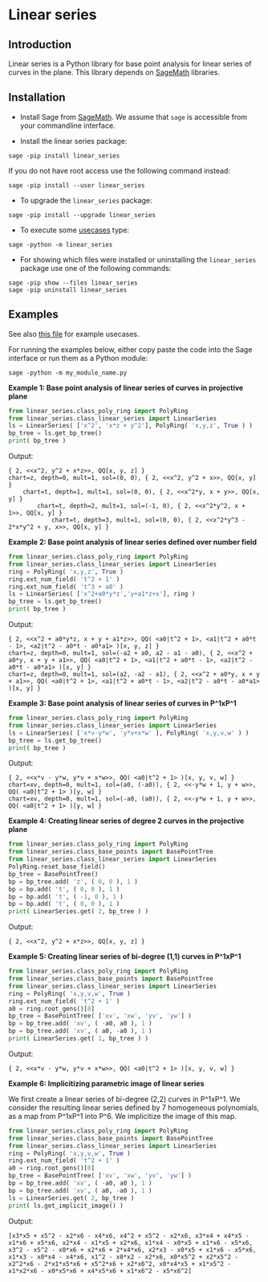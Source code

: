 # Linear series 


## Introduction

Linear series is a Python library for base point analysis for linear series of curves in the plane. 
This library depends on [SageMath](https://SageMath.org) libraries.

## Installation

* Install Sage from [SageMath](https://SageMath.org).
We assume that `sage` is accessible from your commandline interface.

* Install the linear series package: 
```    
sage -pip install linear_series
```    
If you do not have root access use the following command instead:
```    
sage -pip install --user linear_series
```    

* To upgrade the `linear_series` package:
```
sage -pip install --upgrade linear_series
```
 
* To execute some [usecases](https://github.com/niels-lubbes/linear_series/blob/master/linear_series/src/linear_series/__main__.py) type:
```    
sage -python -m linear_series
```

* For showing which files were installed 
or uninstalling the `linear_series` package use one of the following
commands:
```
sage -pip show --files linear_series
sage -pip uninstall linear_series
```


## Examples

See also [this file](https://github.com/niels-lubbes/linear_series/blob/master/linear_series/src/linear_series/__main__.py) 
for example usecases. 

For running the examples below, either copy paste the code into the Sage interface or run them as a Python module:

    sage -python -m my_module_name.py


__Example 1: Base point analysis of linear series of curves in projective plane__
```python
from linear_series.class_poly_ring import PolyRing
from linear_series.class_linear_series import LinearSeries    
ls = LinearSeries( ['x^2', 'x*z + y^2'], PolyRing( 'x,y,z', True ) )
bp_tree = ls.get_bp_tree()
print( bp_tree )
```
Output:

    { 2, <<x^2, y^2 + x*z>>, QQ[x, y, z] }
    chart=z, depth=0, mult=1, sol=(0, 0), { 2, <<x^2, y^2 + x>>, QQ[x, y] }
        chart=t, depth=1, mult=1, sol=(0, 0), { 2, <<x^2*y, x + y>>, QQ[x, y] }
            chart=t, depth=2, mult=1, sol=(-1, 0), { 2, <<x^2*y^2, x + 1>>, QQ[x, y] }
                chart=t, depth=3, mult=1, sol=(0, 0), { 2, <<x^2*y^3 - 2*x*y^2 + y, x>>, QQ[x, y] } 

__Example 2: Base point analysis of linear series defined over number field__
```python
from linear_series.class_poly_ring import PolyRing
from linear_series.class_linear_series import LinearSeries      
ring = PolyRing( 'x,y,z', True )
ring.ext_num_field( 't^2 + 1' )
ring.ext_num_field( 't^3 + a0' )
ls = LinearSeries( ['x^2+a0*y*z','y+a1*z+x'], ring )
bp_tree = ls.get_bp_tree()
print( bp_tree )
```
Output:

    { 2, <<x^2 + a0*y*z, x + y + a1*z>>, QQ( <a0|t^2 + 1>, <a1|t^2 + a0*t - 1>, <a2|t^2 - a0*t - a0*a1> )[x, y, z] }
    chart=z, depth=0, mult=1, sol=(-a2 + a0, a2 - a1 - a0), { 2, <<x^2 + a0*y, x + y + a1>>, QQ( <a0|t^2 + 1>, <a1|t^2 + a0*t - 1>, <a2|t^2 - a0*t - a0*a1> )[x, y] }
    chart=z, depth=0, mult=1, sol=(a2, -a2 - a1), { 2, <<x^2 + a0*y, x + y + a1>>, QQ( <a0|t^2 + 1>, <a1|t^2 + a0*t - 1>, <a2|t^2 - a0*t - a0*a1> )[x, y] } 

__Example 3: Base point analysis of linear series of curves in P^1xP^1__
```python
from linear_series.class_poly_ring import PolyRing
from linear_series.class_linear_series import LinearSeries      
ls = LinearSeries( ['x*v-y*w', 'y*v+x*w' ], PolyRing( 'x,y,v,w' ) )
bp_tree = ls.get_bp_tree()
print( bp_tree )
```    
Output:    
    
    { 2, <<x*v - y*w, y*v + x*w>>, QQ( <a0|t^2 + 1> )[x, y, v, w] }
    chart=xv, depth=0, mult=1, sol=(a0, (-a0)), { 2, <<-y*w + 1, y + w>>, QQ( <a0|t^2 + 1> )[y, w] }
    chart=xv, depth=0, mult=1, sol=(-a0, (a0)), { 2, <<-y*w + 1, y + w>>, QQ( <a0|t^2 + 1> )[y, w] } 

__Example 4: Creating linear series of degree 2 curves in the projective plane__
```python
from linear_series.class_poly_ring import PolyRing
from linear_series.class_base_points import BasePointTree
from linear_series.class_linear_series import LinearSeries   
PolyRing.reset_base_field()
bp_tree = BasePointTree()
bp = bp_tree.add( 'z', ( 0, 0 ), 1 )
bp = bp.add( 't', ( 0, 0 ), 1 )
bp = bp.add( 't', ( -1, 0 ), 1 )
bp = bp.add( 't', ( 0, 0 ), 1 )   
print( LinearSeries.get( 2, bp_tree ) )
```
Output:

    { 2, <<x^2, y^2 + x*z>>, QQ[x, y, z] }
__Example 5: Creating linear series of bi-degree (1,1) curves in P^1xP^1__     
```python
from linear_series.class_poly_ring import PolyRing
from linear_series.class_base_points import BasePointTree
from linear_series.class_linear_series import LinearSeries  
ring = PolyRing( 'x,y,v,w', True )
ring.ext_num_field( 't^2 + 1' )
a0 = ring.root_gens()[0]
bp_tree = BasePointTree( ['xv', 'xw', 'yv', 'yw'] )
bp = bp_tree.add( 'xv', ( -a0, a0 ), 1 )
bp = bp_tree.add( 'xv', ( a0, -a0 ), 1 )
print( LinearSeries.get( 1, bp_tree ) )
```    
Output:    
    
    { 2, <<x*v - y*w, y*v + x*w>>, QQ( <a0|t^2 + 1> )[x, y, v, w] }        

__Example 6: Implicitizing parametric image of linear series__

We first create a linear series of bi-degree (2,2) curves in P^1xP^1. We consider the resulting linear series 
defined by 7 homogeneous polynomials, as a map from P^1xP^1 into P^6. We implicitize the image of this map.
```python
from linear_series.class_poly_ring import PolyRing
from linear_series.class_base_points import BasePointTree
from linear_series.class_linear_series import LinearSeries  
ring = PolyRing( 'x,y,v,w', True )
ring.ext_num_field( 't^2 + 1' )
a0 = ring.root_gens()[0]
bp_tree = BasePointTree( ['xv', 'xw', 'yv', 'yw'] )
bp = bp_tree.add( 'xv', ( -a0, a0 ), 1 )
bp = bp_tree.add( 'xv', ( a0, -a0 ), 1 )
ls = LinearSeries.get( 2, bp_tree )
print( ls.get_implicit_image() )
```
Output:  

    [x3*x5 + x5^2 - x2*x6 - x4*x6, x4^2 + x5^2 - x2*x6, x3*x4 + x4*x5 - x1*x6 + x5*x6, x2*x4 - x1*x5 + x2*x6, x1*x4 - x0*x5 + x1*x6 - x5*x6, x3^2 - x5^2 - x0*x6 + x2*x6 + 2*x4*x6, x2*x3 - x0*x5 + x1*x6 - x5*x6, x1*x3 - x0*x4 - x4*x6, x1^2 - x0*x2 - x2*x6, x0*x5^2 + x2*x5^2 - x2^2*x6 - 2*x1*x5*x6 + x5^2*x6 + x2*x6^2, x0*x4*x5 + x1*x5^2 - x1*x2*x6 - x0*x5*x6 + x4*x5*x6 + x1*x6^2 - x5*x6^2] 

     
    